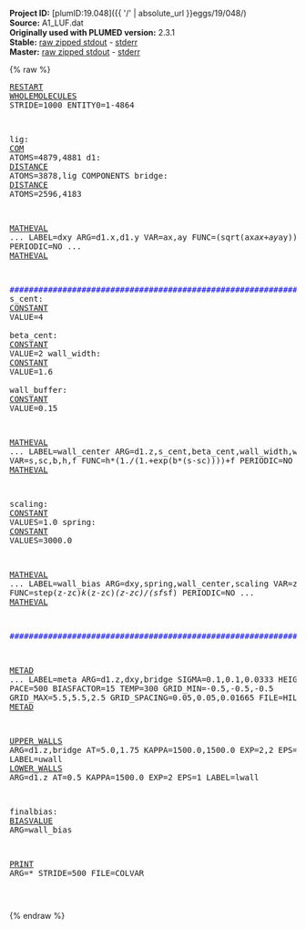**Project ID:** [plumID:19.048]({{ '/' | absolute_url }}eggs/19/048/)  
**Source:** A1_LUF.dat  
**Originally used with PLUMED version:** 2.3.1  
**Stable:** [raw zipped stdout](A1_LUF.dat.plumed.stdout.txt.zip) - [stderr](A1_LUF.dat.plumed.stderr)  
**Master:** [raw zipped stdout](A1_LUF.dat.plumed_master.stdout.txt.zip) - [stderr](A1_LUF.dat.plumed_master.stderr)  

{% raw %}<pre>
<a href="https://plumed.github.io/doc-master/user-doc/html/_r_e_s_t_a_r_t.html">RESTART</a> 
<a href="https://plumed.github.io/doc-master/user-doc/html/_w_h_o_l_e_m_o_l_e_c_u_l_e_s.html">WHOLEMOLECULES</a> STRIDE=1000 ENTITY0=1-4864

lig: <a href="https://plumed.github.io/doc-master/user-doc/html/_c_o_m.html">COM</a> ATOMS=4879,4881
d1: <a href="https://plumed.github.io/doc-master/user-doc/html/_d_i_s_t_a_n_c_e.html">DISTANCE</a> ATOMS=3878,lig COMPONENTS
bridge: <a href="https://plumed.github.io/doc-master/user-doc/html/_d_i_s_t_a_n_c_e.html">DISTANCE</a> ATOMS=2596,4183

<a href="https://plumed.github.io/doc-master/user-doc/html/_m_a_t_h_e_v_a_l.html">MATHEVAL</a> ...
  LABEL=dxy
  ARG=d1.x,d1.y
  VAR=ax,ay
  FUNC=(sqrt(ax*ax+ay*ay))
  PERIODIC=NO
... <a href="https://plumed.github.io/doc-master/user-doc/html/_m_a_t_h_e_v_a_l.html">MATHEVAL</a>

<span style="color:blue">############################################################</span>
s_cent: <a href="https://plumed.github.io/doc-master/user-doc/html/_c_o_n_s_t_a_n_t.html">CONSTANT</a> VALUE=4            
beta_cent: <a href="https://plumed.github.io/doc-master/user-doc/html/_c_o_n_s_t_a_n_t.html">CONSTANT</a> VALUE=2
wall_width: <a href="https://plumed.github.io/doc-master/user-doc/html/_c_o_n_s_t_a_n_t.html">CONSTANT</a> VALUE=1.6     
wall_buffer: <a href="https://plumed.github.io/doc-master/user-doc/html/_c_o_n_s_t_a_n_t.html">CONSTANT</a> VALUE=0.15

<a href="https://plumed.github.io/doc-master/user-doc/html/_m_a_t_h_e_v_a_l.html">MATHEVAL</a> ...
 LABEL=wall_center
 ARG=d1.z,s_cent,beta_cent,wall_width,wall_buffer
 VAR=s,sc,b,h,f
 FUNC=h*(1./(1.+exp(b*(s-sc))))+f
 PERIODIC=NO
... <a href="https://plumed.github.io/doc-master/user-doc/html/_m_a_t_h_e_v_a_l.html">MATHEVAL</a>


scaling: <a href="https://plumed.github.io/doc-master/user-doc/html/_c_o_n_s_t_a_n_t.html">CONSTANT</a> VALUES=1.0
spring: <a href="https://plumed.github.io/doc-master/user-doc/html/_c_o_n_s_t_a_n_t.html">CONSTANT</a> VALUES=3000.0

<a href="https://plumed.github.io/doc-master/user-doc/html/_m_a_t_h_e_v_a_l.html">MATHEVAL</a> ...
LABEL=wall_bias
ARG=dxy,spring,wall_center,scaling
VAR=z,k,zc,sf
FUNC=step(z-zc)*k*(z-zc)*(z-zc)/(sf*sf)
PERIODIC=NO
... <a href="https://plumed.github.io/doc-master/user-doc/html/_m_a_t_h_e_v_a_l.html">MATHEVAL</a>

<span style="color:blue">############################################################</span>

<a href="https://plumed.github.io/doc-master/user-doc/html/_m_e_t_a_d.html">METAD</a> ...
  LABEL=meta
  ARG=d1.z,dxy,bridge
  SIGMA=0.1,0.1,0.0333 HEIGHT=1.5 PACE=500
  BIASFACTOR=15 TEMP=300
  GRID_MIN=-0.5,-0.5,-0.5 GRID_MAX=5.5,5.5,2.5 GRID_SPACING=0.05,0.05,0.01665
  FILE=HILLS
... <a href="https://plumed.github.io/doc-master/user-doc/html/_m_e_t_a_d.html">METAD</a>

<a href="https://plumed.github.io/doc-master/user-doc/html/_u_p_p_e_r__w_a_l_l_s.html">UPPER_WALLS</a> ARG=d1.z,bridge AT=5.0,1.75 KAPPA=1500.0,1500.0 EXP=2,2 EPS=1,1 LABEL=uwall
<a href="https://plumed.github.io/doc-master/user-doc/html/_l_o_w_e_r__w_a_l_l_s.html">LOWER_WALLS</a> ARG=d1.z AT=0.5 KAPPA=1500.0 EXP=2 EPS=1 LABEL=lwall

finalbias: <a href="https://plumed.github.io/doc-master/user-doc/html/_b_i_a_s_v_a_l_u_e.html">BIASVALUE</a> ARG=wall_bias

<a href="https://plumed.github.io/doc-master/user-doc/html/_p_r_i_n_t.html">PRINT</a> ARG=* STRIDE=500 FILE=COLVAR

</pre>{% endraw %}
